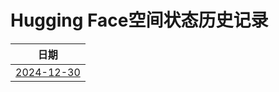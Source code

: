 # Hugging Face空间状态历史记录

| 日期 
|---|
| [2024-12-30](https://github.com/fmapi/HF-Space-Helper/commits/a9ce1dcce6310c9003c7a54ee465190723995bc5/docs/index.html) |  |
